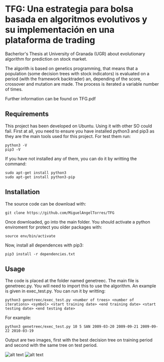# TFG: Una estrategia para bolsa basada en algoritmos evolutivos y su implementación en una plataforma de trading

Bacherlor's Thesis at University of Granada (UGR) about evolutionary algorithm for prediction on stock market.

The algorith is based on genetics programming, that means that a population (some decision trees with stock indicators) is evaluated on a period (with the framework backtrader) an, depending of the score, crossover and mutation are made. The process is iterated a variable number of times.

Further information can be found on TFG.pdf

## Requirements 

This project has been developed on Ubuntu. Using it with other SO could fail. First at all, you need to ensure you have installed python3 and pip3 as they are the main tools used for this project. For test them run:

```
python3 -V
pip3 -V
```

If you have not installed any of them, you can do it by writting the command:

```
sudo apt-get install python3
sudo apt-get install python3-pip
```

## Installation

The source code can be download with:

```
git clone https://github.com/MiguelAngelTorres/TFG
```

Once downloaded, go into the main folder. You should activate a python enviroment for protect you older packages with:

```
source env/bin/activate
```

Now, install all dependences with pip3:

```
pip3 install -r dependencies.txt
```

## Usage

The code is placed at the folder named genetreec. The main file is genetreec.py. You will need to import this to use the algorithm. An example is given in exec_test.py. You can run it by writting:

```
python3 genetreec/exec_test.py <number of trees> <number of iterations> <symbol> <start training date> <end training date> <start testing date> <end testing date>
```

For example:
```
python3 genetreec/exec_test.py 10 5 SAN 2009-03-20 2009-09-21 2009-09-22 2010-03-19
```

Output are two images, first with the best decision tree on training period and second with the same tree on test period.

![alt text](https://github.com/MiguelAngelTorres/TFG/blob/master/Resultados/Mousavi/1_WPT.TO_train.png)
![alt text](https://github.com/MiguelAngelTorres/TFG/blob/master/Resultados/Mousavi/1_WPT.TO_test.png)

